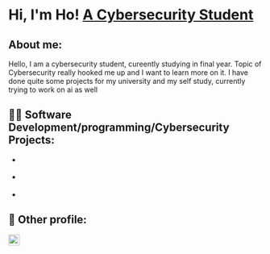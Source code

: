 <h1>Hi, I'm Ho! <a href="https://www.linkedin.com/in/siu-ho-yin-56030126a/"> A Cybersecurity Student</a></h1>

<h2>About me:</h2>
Hello, I am a cybersecurity student, cureently studying in final year.
Topic of Cybersecurity really hooked me up and I want to learn more on it.
I have done quite some projects for my university and my self study, currently trying to work on ai as well

<h2>👨‍💻 Software Development/programming/Cybersecurity Projects:</h2>

- <b></b>

- <b></b>

- <b></b>

    
<h2> 🤳 Other profile:</h2>

[<img align="left" alt="JoshMadakor | LinkedIn" width="22px" src="https://cdn.jsdelivr.net/npm/simple-icons@v3/icons/linkedin.svg" />][linkedin]

[linkedin]: https://www.linkedin.com/in/siu-ho-yin-56030126a/
